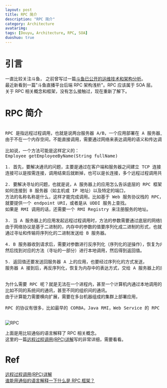 ```yaml
---
layout: post
title: RPC 简介
description: "RPC 简介"
category: Architecture
avatarimg:
tags: [Douyu, Architecture, RPC, SOA]
duoshuo: true
---
```



# 引言

一直比较关注斗鱼，
之前曾写过一篇[斗鱼已公开的运维技术和架构分析](http://jaminzhang.github.io/architecture/Douyu-Public-Ops-Tech-and-Architecture-Analysis/)。  
最近新看到一篇"斗鱼直播平台后端 RPC 架构浅析"。RPC 应该属于 SOA 层。  
关于 RPC 相关概念和框架，没有怎么接触过，现在重新了解下。


# RPC 简介

<pre>

RPC 是指远程过程调用，也就是说两台服务器 A/B，一个应用部署在 A 服务器上，想要调用 B 服务器上应用提供的函数/方法，
由于不在一个内存空间，不能直接调用，需要通过网络来表达调用的语义和传达调用的数据。

比如说，一个方法可能是这样定义的：
Employee getEmployeeByName(String fullName)

1. 首先，要解决通讯的问题，主要是通过在客户端和服务器之间建立 TCP 连接，远程过程调用的所有交换的数据都在这个连接里传输。
连接可以是按需连接，调用结束后就断掉，也可以是长连接，多个远程过程调用共享同一个连接。

2. 要解决寻址的问题，也就是说，A 服务器上的应用怎么告诉底层的 RPC 框架，
如何连接到 B 服务器（如主机或 IP 地址）以及特定的端口，
方法的名称名称是什么，这样才能完成调用。比如基于 Web 服务协议栈的 RPC，
就要提供一个 endpoint URI，或者是从 UDDI 服务上查找。
如果是 RMI 调用的话，还需要一个 RMI Registry 来注册服务的地址。

3. 当 A 服务器上的应用发起远程过程调用时，方法的参数需要通过底层的网络协议如 TCP 传递到 B 服务器，
由于网络协议是基于二进制的，内存中的参数的值要序列化成二进制的形式，也就是序列化（Serialize）或编组（marshal），
通过寻址和传输将序列化的二进制发送给 B 服务器。

4. B 服务器收到请求后，需要对参数进行反序列化（序列化的逆操作），恢复为内存中的表达方式，
然后找到对应的方法（寻址的一部分）进行本地调用，然后得到返回值。

5. 返回值还要发送回服务器 A 上的应用，也要经过序列化的方式发送，
服务器 A 接到后，再反序列化，恢复为内存中的表达方式，交给 A 服务器上的应用。


为什么需要 RPC 呢？就是无法在一个进程内，甚至一个计算机内通过本地调用的方式完成的需求，
比如不同的系统间的通讯，甚至不同的组织间的通讯。
由于计算能力需要横向扩展，需要在多台机器组成的集群上部署应用，

RPC 的协议有很多，比如最早的 CORBA，Java RMI，Web Service 的 RPC 风格，Hessian，Thrift，甚至 Rest API。

</pre>


![RPC](https://pic4.zhimg.com/45366c44f775abfd0ac3b43bccc1abc3_b.jpg)

上面是用比较通俗的语言解释了 RPC 相关概念。  
这里的一篇[远程过程调用(RPC)详解](https://waylau.com/remote-procedure-calls/)写的非常详细，需要看看。


# Ref
[远程过程调用(RPC)详解](https://waylau.com/remote-procedure-calls/)  
[谁能用通俗的语言解释一下什么是 RPC 框架？](https://www.zhihu.com/question/25536695)  


